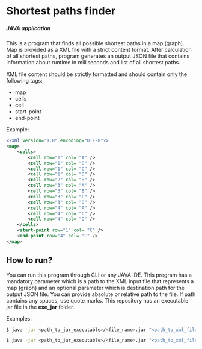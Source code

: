 # Shortest paths finder
##### *JAVA application*

This is a program that finds all possible shortest paths in a map (graph). 
Map is provided as a XML file with a strict content format. After calculation of all shortest paths, program generates an output JSON file that contains information about runtime in milliseconds and list of all shortest paths.

XML file content should be strictly formatted and should contain only the following tags:
- map
- cells
- cell
- start-point
- end-point

Example:
```xml
<?xml version="1.0" encoding="UTF-8"?>
<map>
	<cells>
		<cell row="1" col= "A" />
		<cell row="1" col= "B" />
		<cell row="1" col= "C" />
		<cell row="1" col= "D" />
		<cell row="2" col= "B" />
		<cell row="3" col= "A" />
		<cell row="3" col= "B" />
		<cell row="3" col= "C" />
		<cell row="3" col= "D" />		
		<cell row="4" col= "A" />
		<cell row="4" col= "C" />
		<cell row="4" col= "D" />		
	</cells>	
	<start-point row="1" col= "C" />
	<end-point row="4" col= "C" />
</map>
```

## How to run?

You can run this program through CLI or any JAVA IDE.
This program has a mandatory parameter which is a path to the XML input file that represents a map (graph) and an optional parameter which is destination path for the output JSON file. 
You can provide absolute or relative path to the file. If path contains any spaces, use quote marks.
This repository has an executable jar file in the **exe_jar** folder.

Examples:
```sh
$ java -jar <path_to_jar_executable>/<file_name>.jar "<path_to_xml_file/<file_name>.xml" "<destination_path_for_output_file>"
```

```sh
$ java -jar <path_to_jar_executable>/<file_name>.jar "<path_to_xml_file/<file_name>.xml"
```

